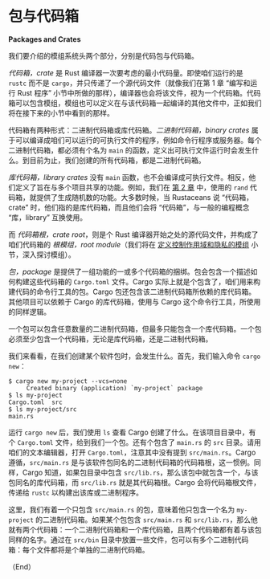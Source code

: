 # 包与代码箱

**Packages and Crates**


我们要介绍的模组系统头两个部分，分别是代码包与代码箱。

*代码箱，crate* 是 Rust 编译器一次要考虑的最小代码量。即使咱们运行的是 `rustc` 而不是 `cargo`，并只传递了一个源代码文件（就像我们在第 1 章 “编写和运行 Rust 程序” 小节中所做的那样），编译器也会将该文件，视为一个代码箱。代码箱可以包含模组，模组也可以定义在与该代码箱一起编译的其他文件中，正如我们将在接下来的小节中看到的那样。

代码箱有两种形式：二进制代码箱或库代码箱。*二进制代码箱，binary crates* 属于可以编译成咱们可以运行的可执行文件的程序，例如命令行程序或服务器。每个二进制代码箱，都必须有个名为 `main` 的函数，定义出可执行文件运行时会发生什么。到目前为止，我们创建的所有代码箱，都是二进制代码箱。

*库代码箱，library crates* 没有 `main` 函数，也不会编译成可执行文件。相反，他们定义了旨在与多个项目共享的功能。例如，我们在 [第 2 章](../Ch02_Programming_a_Guessing_Game.md#生成随机数) 中，使用的 `rand` 代码箱，就提供了生成随机数的功能。大多数时候，当 Rustaceans 说 “代码箱，crate” 时，他们指的是库代码箱，而且他们会将 “代码箱”，与一般的编程概念 “库，library” 互换使用。

而 *代码箱根，crate root*，则是个 Rust 编译器开始之处的源代码文件，并构成了咱们代码箱的 *根模组，root module*（我们将在 [定义控制作用域和隐私的模组](/packages_crates_and_modules/defining_modules.md) 小节，深入探讨模组）。

*包，package* 是提供了一组功能的一或多个代码箱的捆绑。包会包含一个描述如何构建这些代码箱的 `Cargo.toml` 文件。Cargo 实际上就是个包含了，咱们用来构建代码的命令行工具的包。Cargo 包还包含该二进制代码箱所依赖的库代码箱。其他项目可以依赖于 Cargo 的库代码箱，使用与 Cargo 这个命令行工具，所使用的同样逻辑。

一个包可以包含任意数量的二进制代码箱，但最多只能包含一个库代码箱。一个包必须至少包含一个代码箱，无论是库代码箱，还是二进制代码箱。

我们来看看，在我们创建某个软件包时，会发生什么。首先，我们输入命令 `cargo new`：


```console
$ cargo new my-project --vcs=none
     Created binary (application) `my-project` package
$ ls my-project
Cargo.toml  src
$ ls my-project/src
main.rs
```


运行 `cargo new` 后，我们使用 `ls` 查看 Cargo 创建了什么。在该项目目录中，有个 `Cargo.toml` 文件，给到我们一个包。还有个包含了 `main.rs` 的 `src` 目录。请用咱们的文本编辑器，打开 `Cargo.toml`，注意其中没有提到 `src/main.rs`。Cargo 遵循，`src/main.rs` 是与该软件包同名的二进制代码箱的代码箱根，这一惯例。同样，Cargo 知道，如果包目录中包含 `src/lib.rs`，那么该包中就包含一个，与该包同名的库代码箱，而 `src/lib.rs` 就是其代码箱根。Cargo 会将代码箱根文件，传递给 `rustc` 以构建出该库或二进制程序。

这里，我们有着一个只包含 `src/main.rs` 的包，意味着他只包含一个名为 `my-project` 的二进制代码箱。如果某个包包含 `src/main.rs` 和 `src/lib.rs`，那么他就有两个代码箱：一个二进制代码箱和一个库代码箱，且两个代码箱都有着与该包同样的名字。通过在 `src/bin` 目录中放置一些文件，包可以有多个二进制代码箱：每个文件都将是个单独的二进制代码箱。


（End）


